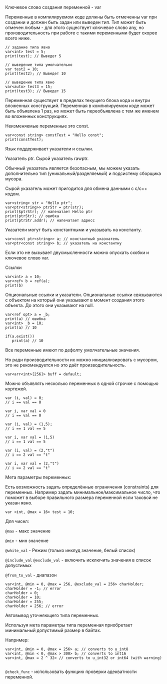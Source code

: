 Ключевое слово создания переменной - var

Переменные в компилируемом коде должны быть отмеченны var при создании и должен быть задан или выведен тип. Тип может быть отмечен любым - для этого существует ключевое слово any, но производительность при работе с такими переменными будет скорее всего ниже.

```
// задание типа явно
var<int> test = 5;
print(test); // Выведет 5

// выведение типа умолчательно
var test2 = 10;
print(test2); // Выведет 10

// выведение типа явно
var<auto> test3 = 15;
print(test3); // Выведет 15
```

Переменная существует в пределах текущего блока кода и внутри вложенных конструкций. Переменная в компилируемом коде может быть объявлена 1 раз, но может быть переобъявлена с тем же именем во вложенных конструкциях.

Неизменяемые переменные это const.

```
var<const string> constTest = "Hello const";
print(constTest);
```

Язык поддерживает указатели и ссылки.

Указатель ptr. Сырой указатель rawptr.

Обычный указатель является безопасным, мы можем указать дополнительно тип (уникальный/разделяемый) и подсистему сборщика мусора.

Сырой указатель может пригодится для обмена данными с с/с++ кодом.

```
var<string> str = "Hello ptr";
var<ptr<string>> ptrStr = ptr(str);
print($ptrStr); // напечатает Hello ptr
print(ptrStr); // ошибка 
print(ptrStr.addr); // напечатает адресс
```

Указатели могут быть константными и указывать на константу.

```
var<const ptr<string>> a; // константный указхатель
var<ptr<const string>> b; // указатель на константну
```

Если это не вызывает двусмысленности можно опускать скобки и ключевое слово var.

Ссылки

```
var<int> a = 10;
var<ref> b = ref(a);
print(b)
```

Опциональные ссылки и указатели. Опциональные ссылки связываются с объектом на который они указывают в момент создания этого объекта. До этого они указывают на null.

```
var<ref opt> a = _b;
print(a) // ошибка
var<int> _b = 10;
print(a) // 10

if(a.exist())
   print(a) // 10
```

Все переменные имеют по дефолту умолчательные значения.

Но ради производительности их можно инициализировать с мусором, это не рекомендуется но это даёт производительность.

```
var<arr<int>[256]> buff = default;
```

Можно объявлять несколько переменных в одной строчке с помощью кортежей.

```
var (i, val) = 0;
// i == val == 0

var i, var val = 0
// i == val == 0

var (i, val) = (1,5);
// i == 1 val == 5

var i, var val = (1,5)
// i == 1 val == 5

var (i, val) = (2,"t")
// i == 2 val == "t"

var i, var val = (2,"t")
// i == 2 val == "t"
```

  
Мета параметры переменных:

Есть возможность задать определённые ограничения (constraints) для переменных. Например задать минимальное/максимальное число, что поможет в выборе правильного размера переменной если таковой не указан явно.

```
var <int, @max = 16> test = 10;
```

Для чисел:

`@max` - макс значение

`@min` - мин значение

`@white_val` - Режим (только инклуд значение, белый список)

`@include_val` `@exclude_val` - включить исключить значения в список допустимых

`@from_to_val` - диапазон

```
var<int, @min = 0, @max = 256, @exclude_val = 256> charHolder;
charHolder = -1; // error
charHolder = 0;
charHolder = 10;
charHolder = 255;
charHolder = 256; // error
```

Автовывод уточняющего типа переменных.

Используя мета параметры типа переменная приобретает минимальный допустимый размер в байтах.

Например:

```
var<int, @min = 0, @max = 256> a; // converts to u_int8
var<int, @min < 0, @max > 300> b; // converts to int16
var<int, @max = 2 ^ 32> // converts to u_int32 or int64 (with warning) 
 
```

`@check_func` - использовать функцию проверки адекватности переменной.

